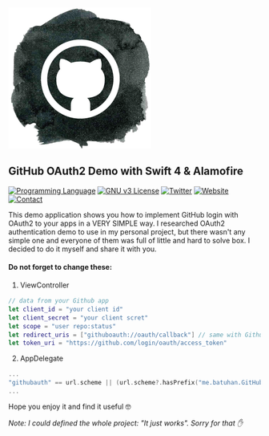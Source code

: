 ![GitHub OAuth2 Demo](https://github.com/batuhankok/github-oauth2-demo/raw/master/github-icon.png "GitHub OAuth2 Demo")

## GitHub OAuth2 Demo with Swift 4 & Alamofire

[![Programming Language](https://img.shields.io/badge/languages-Swift_4-green.svg?style=flat)](#)
[![GNU v3 License](https://img.shields.io/badge/license-GNU-yellow.svg?style=flat)](http://choosealicense.com/licenses/gpl-3.0/)
[![Twitter](https://img.shields.io/badge/twitter-@BatuhanKok-blue.svg?style=flat)](http://twitter.com/BatuhanKok)
[![Website](https://img.shields.io/badge/website-batuhan.me-lightgrey.svg?style=flat)](http://batuhan.me)
[![Contact](https://img.shields.io/badge/contact-here!-brightgreen.svg?style=flat)](http://batuhan.me/contact)

This demo application shows you how to implement GitHub login with OAuth2 to your apps in a VERY SIMPLE way.
I researched OAuth2 authentication demo to use in my personal project, but there wasn't any simple one and everyone of them was full of little and hard to solve box. I decided to do it myself and share it with you.

#### Do not forget to change these:

1. ViewController
```swift
// data from your Github app
let client_id = "your client id"
let client_secret = "your client scret"
let scope = "user repo:status"
let redirect_uris = ["githuboauth://oauth/callback"] // same with Github app settings
let token_uri = "https://github.com/login/oauth/access_token"
```
2. AppDelegate
```swift
...
"githubauth" == url.scheme || (url.scheme?.hasPrefix("me.batuhan.GitHubAuth")) // change the schemes
...
```


Hope you enjoy it and find it useful 🤓

*Note: I could defined the whole project: "It just works". Sorry for that ✋*
